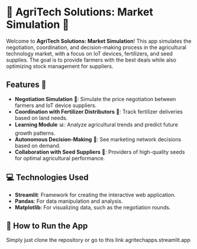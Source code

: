# 🌱 AgriTech Solutions: Market Simulation 🌻

Welcome to **AgriTech Solutions: Market Simulation**! This app simulates the negotiation, coordination, and decision-making process in the agricultural technology market, with a focus on IoT devices, fertilizers, and seed supplies. The goal is to provide farmers with the best deals while also optimizing stock management for suppliers.

## Features 🌟
- **Negotiation Simulation** 💸: Simulate the price negotiation between farmers and IoT device suppliers.
- **Coordination with Fertilizer Distributors** 🌾: Track fertilizer deliveries based on land needs.
- **Learning Module** 📊: Analyze agricultural trends and predict future growth patterns.
- **Autonomous Decision-Making** 🚀: See marketing network decisions based on demand.
- **Collaboration with Seed Suppliers** 🌻: Providers of high-quality seeds for optimal agricultural performance.

## 💻 Technologies Used
- **Streamlit**: Framework for creating the interactive web application.
- **Pandas**: For data manipulation and analysis.
- **Matplotlib**: For visualizing data, such as the negotiation rounds.

## 🌼 How to Run the App
Simply just clone the repository or go to this link agritechapps.streamlit.app